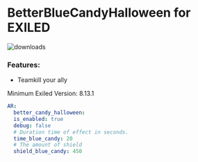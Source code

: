 # BetterBlueCandyHalloween for EXILED

![downloads](https://img.shields.io/github/downloads/Bankokwak/BetterBlueCandyHalloween/total.svg)

### Features:
- Teamkill your ally

Minimum Exiled Version: 8.13.1

```yaml
AR:
  better_candy_halloween:
  is_enabled: true
  debug: false
  # Duration time of effect in seconds.
  time_blue_candy: 20
  # The amount of shield
  shield_blue_candy: 450
```
